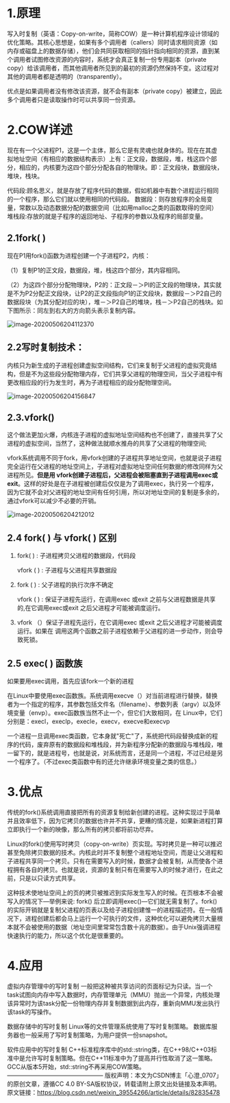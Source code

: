 # 1.原理

写入时复制（英语：Copy-on-write，简称COW）是一种计算机程序设计领域的优化策略。其核心思想是，如果有多个调用者（callers）同时请求相同资源（如内存或磁盘上的数据存储），他们会共同获取相同的指针指向相同的资源，直到某个调用者试图修改资源的内容时，系统才会真正复制一份专用副本（private copy）给该调用者，而其他调用者所见到的最初的资源仍然保持不变。这过程对其他的调用者都是透明的（transparently）。

优点是如果调用者没有修改该资源，就不会有副本（private copy）被建立，因此多个调用者只是读取操作时可以共享同一份资源。

# 2.COW详述

现在有一个父进程P1，这是一个主体，那么它是有灵魂也就身体的。现在在其虚拟地址空间（有相应的数据结构表示）上有：正文段，数据段，堆，栈这四个部分，相应的，内核要为这四个部分分配各自的物理块。即：正文段块，数据段块，堆块，栈块。

代码段:顾名思义，就是存放了程序代码的数据，假如机器中有数个进程运行相同的一个程序，那么它们就以使用相同的代码段。
数据段：则存放程序的全局变量，常数以及动态数据分配的数据空间（比如用malloc之类的函数取得的空间）
堆栈段:存放的就是子程序的返回地址、子程序的参数以及程序的局部变量。

## 2.1fork( )

现在P1用fork()函数为进程创建一个子进程P2，内核：

（1）复制P1的正文段，数据段，堆，栈这四个部分，其内容相同。

（2）为这四个部分分配物理块，P2的：正文段－＞PI的正文段的物理块，其实就是不为P2分配正文段块，让P2的正文段指向P1的正文段块，数据段－＞P2自己的数据段块（为其分配对应的块），堆－＞P2自己的堆块，栈－＞P2自己的栈块。如下图所示：同左到右大的方向箭头表示复制内容。

![image-20200506204112370](D:\document\record\study-note\assets\image-20200506204112370.png)

## 2.2写时复制技术：

内核只为新生成的子进程创建虚拟空间结构，它们来复制于父进程的虚拟究竟结构，但是不为这些段分配物理内存，它们共享父进程的物理空间，当父子进程中有更改相应段的行为发生时，再为子进程相应的段分配物理空间。

![image-20200506204156847](D:\document\record\study-note\assets\image-20200506204156847.png)

## 2.3.vfork()

这个做法更加火爆，内核连子进程的虚拟地址空间结构也不创建了，直接共享了父进程的虚拟空间，当然了，这种做法就顺水推舟的共享了父进程的物理空间;

vfork系统调用不同于fork，用vfork创建的子进程共享地址空间，也就是说子进程完全运行在父进程的地址空间上，子进程对虚拟地址空间任何数据的修改同样为父进程所见。**但是用 vfork创建子进程后，父进程会被阻塞直到子进程调用exec或exit**。这样的好处是在子进程被创建后仅仅是为了调用exec，执行另一个程序，因为它就不会对父进程的地址空间有任何引用，所以对地址空间的复制是多余的，通过vfork可以减少不必要的开销。

![image-20200506204212012](D:\document\record\study-note\assets\image-20200506204212012.png)

## 2.4 fork( ) 与 vfork( ) 区别

1. fork( ) : 子进程拷贝父进程的数据段，代码段

   vfork ( ) : 子进程与父进程共享数据段

2. fork ( ) : 父子进程的执行次序不确定

   vfork ( ) : 保证子进程先运行，在调用exec 或exit 之前与父进程数据是共享的,在它调用exec或exit 之后父进程才可能被调度运行。

3. vfork （）保证子进程先运行，在它调用exec 或exit 之后父进程才可能被调度运行。如果在
   调用这两个函数之前子进程依赖于父进程的进一步动作，则会导致死锁。

## 2.5 exec( ) 函数族

如果要用exec调用，首先应该fork一个新的进程

在Linux中要使用exec函数族。系统调用execve（）对当前进程进行替换，替换者为一个指定的程序，其参数包括文件名（filename）、参数列表（argv）以及环境变量（envp）。exec函数族当然不止一个，但它们大致相同，在 Linux中，它们分别是：execl，execlp，execle，execv，execve和execvp

一个进程一旦调用exec类函数，它本身就"死亡"了，系统把代码段替换成新的程序的代码，废弃原有的数据段和堆栈段，并为新程序分配新的数据段与堆栈段，唯一留下的，就是进程号，也就是说，对系统而言，还是同一个进程，不过已经是另一个程序了。（不过exec类函数中有的还允许继承环境变量之类的信息。）

# 3.优点

传统的fork()系统调用直接把所有的资源复制给新创建的进程。这种实现过于简单并且效率低下，因为它拷贝的数据也许并不共享，更糟的情况是，如果新进程打算立即执行一个新的映像，那么所有的拷贝都将前功尽弃。

Linux的fork()使用写时拷贝（copy-on-write）页实现。写时拷贝是一种可以推迟甚至免除拷贝数据的技术。内核此时并不复制整个进程地址空间，而是让父进程和子进程共享同一个拷贝。只有在需要写入的时候，数据才会被复制，从而使各个进程拥有各自的拷贝。也就是说，资源的复制只有在需要写入的时候才进行，在此之前，只是以只读方式共享。

这种技术使地址空间上的页的拷贝被推迟到实际发生写入的时候。在页根本不会被写入的情况下—举例来说: fork() 后立即调用exec()—它们就无需复制了。fork()的实际开销就是复制父进程的页表以及给子进程创建惟一的进程描述符。在一般情况下，进程创建后都会马上运行一个可执行的文件，这种优化可以避免拷贝大量根本就不会被使用的数据（地址空间里常常包含数十兆的数据）。由于Unix强调进程快速执行的能力，所以这个优化是很重要的。

# 4.应用

虚拟内存管理中的写时复制
一般把这种被共享访问的页面标记为只读。当一个task试图向内存中写入数据时，内存管理单元（MMU）抛出一个异常，内核处理该异常时为该task分配一份物理内存并复制数据到此内存，重新向MMU发出执行该task的写操作。

数据存储中的写时复制
Linux等的文件管理系统使用了写时复制策略。
数据库服务器也一般采用了写时复制策略，为用户提供一份snapshot。

软件应用中的写时复制
C++标准程序库中的std::string类，在C++98/C++03标准中是允许写时复制策略。但在C++11标准中为了提高并行性取消了这一策略。 GCC从版本5开始，std::string不再采用COW策略。
————————————————
版权声明：本文为CSDN博主「心澄_0707」的原创文章，遵循CC 4.0 BY-SA版权协议，转载请附上原文出处链接及本声明。
原文链接：https://blog.csdn.net/weixin_39554266/article/details/82835478
